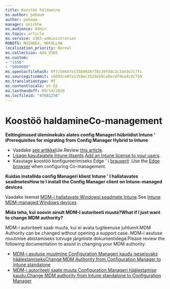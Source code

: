 ```yaml
---
title: Koostöö haldamine
ms.author: pebaum
author: pebaum
manager: mnirkhe
ms.audience: Admin
ms.topic: article
ms.service: o365-administration
ROBOTS: NOINDEX, NOFOLLOW
localization_priority: Normal
ms.collection: Adm_O365
ms.custom:
- "1556"
- "9000080"
ms.openlocfilehash: 0f7c5d647e133b092b778c39fddc3c3ae3e7c7fc
ms.sourcegitcommit: c6692ce0fa1358ec3529e59ca0ecdfdea4cdc759
ms.translationtype: MT
ms.contentlocale: et-EE
ms.lasthandoff: 09/14/2020
ms.locfileid: "47681256"
---
```

# <a name="co-management"></a><span data-ttu-id="46c0b-102">Koostöö haldamine</span><span class="sxs-lookup"><span data-stu-id="46c0b-102">Co-management</span></span>

<span data-ttu-id="46c0b-103">**Eeltingimused üleminekuks alates config Manageri hübriidist Intune ' i**</span><span class="sxs-lookup"><span data-stu-id="46c0b-103">**Prerequisites for migrating from Config Manager Hybrid to Intune**</span></span>

- <span data-ttu-id="46c0b-104">Vaadake [see artikkel](https://docs.microsoft.com/configmgr/mdm/deploy-use/migrate-hybridmdm-to-intunesa)üle.</span><span class="sxs-lookup"><span data-stu-id="46c0b-104">Review [this article](https://docs.microsoft.com/configmgr/mdm/deploy-use/migrate-hybridmdm-to-intunesa).</span></span>
- <span data-ttu-id="46c0b-105">[Lisage kasutajatele Intune litsents](https://docs.microsoft.com/intune/licenses-assign).</span><span class="sxs-lookup"><span data-stu-id="46c0b-105">[Add an Intune license to your users](https://docs.microsoft.com/intune/licenses-assign).</span></span>
- <span data-ttu-id="46c0b-106">Kasutage koostöö konfigureerimiseks Edge ' i [brauserit](https://www.microsoft.com/windows/microsoft-edge) .</span><span class="sxs-lookup"><span data-stu-id="46c0b-106">Use the [Edge browser](https://www.microsoft.com/windows/microsoft-edge) when configuring Co-management.</span></span>

<span data-ttu-id="46c0b-107">**Kuidas installida config Manageri klient Intune ' I hallatavates seadmetes**</span><span class="sxs-lookup"><span data-stu-id="46c0b-107">**How to I install the Config Manager client on Intune-managed devices**</span></span>

<span data-ttu-id="46c0b-108">Vaadake teemat [MDM-i hallatavate Windowsi seadmete Intune](https://docs.microsoft.com/configmgr/core/clients/deploy/deploy-clients-to-windows-computers#bkmk_mdm).</span><span class="sxs-lookup"><span data-stu-id="46c0b-108">See [Intune MDM-managed Windows devices](https://docs.microsoft.com/configmgr/core/clients/deploy/deploy-clients-to-windows-computers#bkmk_mdm).</span></span>

<span data-ttu-id="46c0b-109">**Mida teha, kui soovin ainult MDM-I autoriteeti muuta?**</span><span class="sxs-lookup"><span data-stu-id="46c0b-109">**What if I just want to change MDM authority?**</span></span>

<span data-ttu-id="46c0b-110">MDM-i autoriteeti saab muuta, kui ei avata tugiteenuse juhtumit.</span><span class="sxs-lookup"><span data-stu-id="46c0b-110">MDM Authority can be changed without opening a support case.</span></span> <span data-ttu-id="46c0b-111">MDM-i asutuse muutmise abistamiseks tutvuge järgmiste dokumentidega.</span><span class="sxs-lookup"><span data-stu-id="46c0b-111">Please review the following documentation to assist in changing your MDM authority:</span></span>

- [<span data-ttu-id="46c0b-112">MDM-i asutuse muutmine Configuration Manageri kaudu iseseisvaks häälestamiseks</span><span class="sxs-lookup"><span data-stu-id="46c0b-112">Change MDM Authority from Configuration Manager to Intune standalone</span></span>](https://docs.microsoft.com/configmgr/mdm/deploy-use/migrate-change-mdm-authority)
- [<span data-ttu-id="46c0b-113">MDM-i autoriteeti saate muuta Configuration Manageri häälestamise kaudu.</span><span class="sxs-lookup"><span data-stu-id="46c0b-113">Change MDM authority from Intune standalone to Configuration Manager</span></span>](https://docs.microsoft.com/configmgr/mdm/deploy-use/change-mdm-authority)
